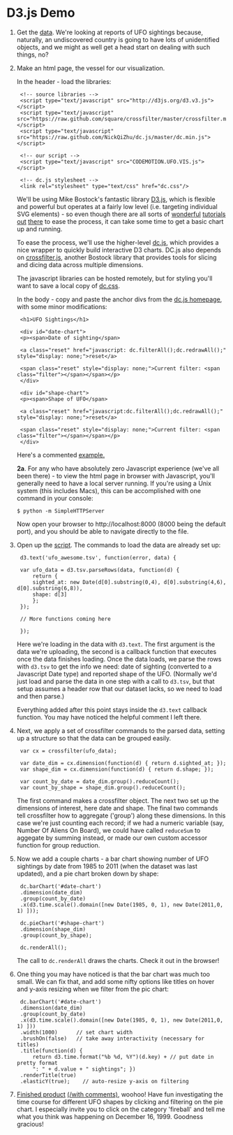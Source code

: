D3.js Demo
=====================================

1. Get the [data](http://www.infochimps.com/datasets/60000-documented-ufo-sightings-with-text-descriptions-and-metada). We're looking at reports of UFO sightings because, naturally, an undiscovered country is going to have lots of unidentified objects, and we might as well get a head start on dealing with such things, no?

2. Make an html page, the vessel for our visualization. 

   In the header - load the libraries:

   ```
    <!-- source libraries -->
    <script type="text/javascript" src="http://d3js.org/d3.v3.js"></script>
    <script type="text/javascript" src="https://raw.github.com/square/crossfilter/master/crossfilter.min.js"></script>
    <script type="text/javascript" src="https://raw.github.com/NickQiZhu/dc.js/master/dc.min.js"></script>

    <!-- our script -->
    <script type="text/javascript" src="CODEMOTION.UFO.VIS.js"></script>

    <!-- dc.js stylesheet -->
    <link rel="stylesheet" type="text/css" href="dc.css"/>
   ```
   
   We'll be using Mike Bostock's fantastic library [D3.js](http://d3js.org/), which is flexible and powerful but operates at a fairly low level (i.e. targeting individual SVG elements) - so even though there are all sorts of [wonderful](http://alignedleft.com/tutorials/d3/) [tutorials](http://www.jeromecukier.net/blog/2013/03/05/d3-tutorial-at-strata-redux/) [out](http://christopheviau.com/d3_tutorial/) [there](http://www.d3noob.org/) to ease the process, it can take some time to get a basic chart up and running.

   To ease the process, we'll use the higher-level [dc.js](http://nickqizhu.github.io/dc.js/), which provides a nice wrapper to quickly build interactive D3 charts. DC.js also depends on [crossfilter.js](http://square.github.io/crossfilter/), another Bostock library that provides tools for slicing and dicing data across multiple dimensions.

   The javascript libraries can be hosted remotely, but for styling you'll want to save a local copy of [dc.css](https://raw.github.com/NickQiZhu/dc.js/master/test/dc.css).

   In the body - copy and paste the anchor divs from the [dc.js homepage](http://nickqizhu.github.io/dc.js/), with some minor modifications:

   ```
    <h1>UFO Sightings</h1>

    <div id="date-chart">                                                                   
	<p><span>Date of sighting</span>                                                                    

	<a class="reset" href="javascript: dc.filterAll();dc.redrawAll();" style="display: none;">reset</a>  
    
	<span class="reset" style="display: none;">Current filter: <span class="filter"></span></span></p>
    </div>

    <div id="shape-chart">                                                                     
	<p><span>Shape of UFO</span>                                                                     

	<a class="reset" href="javascript:dc.filterAll();dc.redrawAll();" style="display: none;">reset</a>       

	<span class="reset" style="display: none;">Current filter: <span class="filter"></span></span></p>
    </div>
   ```


   Here's a commented [example.](https://github.com/BerlinGeekettes/Undiscovered-Country/blob/master/demos/D3.js/index.html)

   **2a**. For any who have absolutely zero Javascript experience (we've all been there) - to view the html page in browser with Javascript, you'll generally need to have a local server running. If you're using a Unix system (this includes Macs), this can be accomplished with one command in your console:

      ```
      $ python -m SimpleHTTPServer
      ```
        
   Now open your browser to http://localhost:8000 (8000 being the default port), and you should be able to navigate directly to the file.

3. Open up the [script](https://github.com/BerlinGeekettes/Undiscovered-Country/blob/master/demos/D3.js/CODEMOTION.UFO.VIS.js). The commands to load the data are already set up:

   ```
    d3.text('ufo_awesome.tsv', function(error, data) {

	var ufo_data = d3.tsv.parseRows(data, function(d) {
	    return {
		sighted_at: new Date(d[0].substring(0,4), d[0].substring(4,6), d[0].substring(6,8)),
		shape: d[3]
	    };
	});

	// More functions coming here

    });
   ```
   
   Here we're loading in the data with `d3.text`. The first argument is the data we're uploading, the second is a callback function that executes once the data finishes loading. Once the data loads, we parse the rows with `d3.tsv` to get the info we need: date of sighting (converted to a Javascript Date type) and reported shape of the UFO. (Normally we'd just load and parse the data in one step with a call to `d3.tsv`, but that setup assumes a header row that our dataset lacks, so we need to load and then parse.)

   Everything added after this point stays inside the `d3.text` callback function. You may have noticed the helpful comment I left there.

4. Next, we apply a set of crossfilter commands to the parsed data, setting up a structure so that the data can be grouped easily. 

   ```
    var cx = crossfilter(ufo_data);

    var date_dim = cx.dimension(function(d) { return d.sighted_at; });
    var shape_dim = cx.dimension(function(d) { return d.shape; });

    var count_by_date = date_dim.group().reduceCount();
    var count_by_shape = shape_dim.group().reduceCount();
   ```

   The first command makes a crossfilter object. The next two set up the dimensions of interest, here date and shape. The final two commands tell crossfilter how to aggregate ('group') along these dimensions. In this case we're just counting each record; if we had a numeric variable (say, Number Of Aliens On Board), we could have called `reduceSum` to aggegate by summing instead, or made our own custom accessor function for group reduction.

5. Now we add a couple charts - a bar chart showing number of UFO sightings by date from 1985 to 2011 (when the dataset was last updated), and a pie chart broken down by shape:

   ```
    dc.barChart('#date-chart')
	.dimension(date_dim)
	.group(count_by_date)
	.x(d3.time.scale().domain([new Date(1985, 0, 1), new Date(2011,0, 1) ]));

    dc.pieChart('#shape-chart')
	.dimension(shape_dim)
	.group(count_by_shape);

    dc.renderAll();

   ```

   The call to `dc.renderAll` draws the charts. Check it out in the browser!

6. One thing you may have noticed is that the bar chart was much too small. We can fix that, and add some nifty options like titles on hover and y-axis resizing when we filter from the pic chart:

   ```
    dc.barChart('#date-chart')
	.dimension(date_dim)
	.group(count_by_date)
	.x(d3.time.scale().domain([new Date(1985, 0, 1), new Date(2011,0, 1) ]))
	.width(1000)      // set chart width
	.brushOn(false)   // take away interactivity (necessary for titles)
	.title(function(d) { 
	    return d3.time.format("%b %d, %Y")(d.key) + // put date in pretty format
		": " + d.value + " sightings"; })
	.renderTitle(true)         
	.elasticY(true);    // auto-resize y-axis on filtering
   ```

7. [Finished product](https://github.com/BerlinGeekettes/Undiscovered-Country/blob/master/demos/D3.js/CODEMOTION.UFO.VIS.DONE.js) [(/with comments)](https://github.com/BerlinGeekettes/Undiscovered-Country/blob/master/demos/D3.js/CODEMOTION.UFO.VIS.DONE.COMMENTED.js), woohoo! Have fun investigating the time course for different UFO shapes by clicking and filtering on the pie chart. I especially invite you to click on the category 'fireball' and tell me what you think was happening on December 16, 1999. Goodness gracious!



